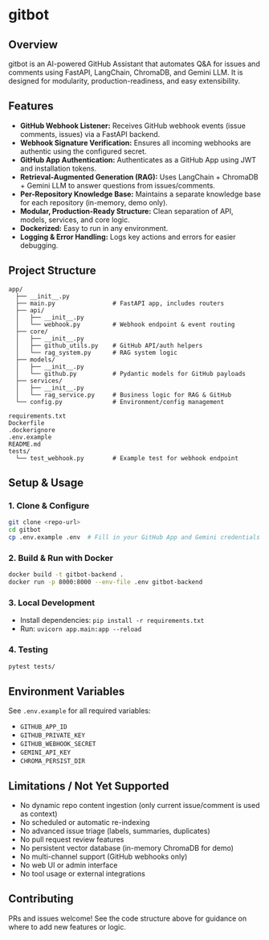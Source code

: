 # gitbot

## Overview

gitbot is an AI-powered GitHub Assistant that automates Q&A for issues and comments using FastAPI, LangChain, ChromaDB, and Gemini LLM. It is designed for modularity, production-readiness, and easy extensibility.

## Features

- **GitHub Webhook Listener:** Receives GitHub webhook events (issue comments, issues) via a FastAPI backend.
- **Webhook Signature Verification:** Ensures all incoming webhooks are authentic using the configured secret.
- **GitHub App Authentication:** Authenticates as a GitHub App using JWT and installation tokens.
- **Retrieval-Augmented Generation (RAG):** Uses LangChain + ChromaDB + Gemini LLM to answer questions from issues/comments.
- **Per-Repository Knowledge Base:** Maintains a separate knowledge base for each repository (in-memory, demo only).
- **Modular, Production-Ready Structure:** Clean separation of API, models, services, and core logic.
- **Dockerized:** Easy to run in any environment.
- **Logging & Error Handling:** Logs key actions and errors for easier debugging.

## Project Structure

```
app/
  ├── __init__.py
  ├── main.py                # FastAPI app, includes routers
  ├── api/
  │   ├── __init__.py
  │   └── webhook.py         # Webhook endpoint & event routing
  ├── core/
  │   ├── __init__.py
  │   ├── github_utils.py    # GitHub API/auth helpers
  │   └── rag_system.py      # RAG system logic
  ├── models/
  │   ├── __init__.py
  │   └── github.py          # Pydantic models for GitHub payloads
  ├── services/
  │   ├── __init__.py
  │   └── rag_service.py     # Business logic for RAG & GitHub
  └── config.py              # Environment/config management

requirements.txt
Dockerfile
.dockerignore
.env.example
README.md
tests/
  └── test_webhook.py        # Example test for webhook endpoint
```

## Setup & Usage

### 1. Clone & Configure

```sh
git clone <repo-url>
cd gitbot
cp .env.example .env  # Fill in your GitHub App and Gemini credentials
```

### 2. Build & Run with Docker

```sh
docker build -t gitbot-backend .
docker run -p 8000:8000 --env-file .env gitbot-backend
```

### 3. Local Development

- Install dependencies: `pip install -r requirements.txt`
- Run: `uvicorn app.main:app --reload`

### 4. Testing

```sh
pytest tests/
```

## Environment Variables

See `.env.example` for all required variables:
- `GITHUB_APP_ID`
- `GITHUB_PRIVATE_KEY`
- `GITHUB_WEBHOOK_SECRET`
- `GEMINI_API_KEY`
- `CHROMA_PERSIST_DIR`

## Limitations / Not Yet Supported

- No dynamic repo content ingestion (only current issue/comment is used as context)
- No scheduled or automatic re-indexing
- No advanced issue triage (labels, summaries, duplicates)
- No pull request review features
- No persistent vector database (in-memory ChromaDB for demo)
- No multi-channel support (GitHub webhooks only)
- No web UI or admin interface
- No tool usage or external integrations

## Contributing

PRs and issues welcome! See the code structure above for guidance on where to add new features or logic.


